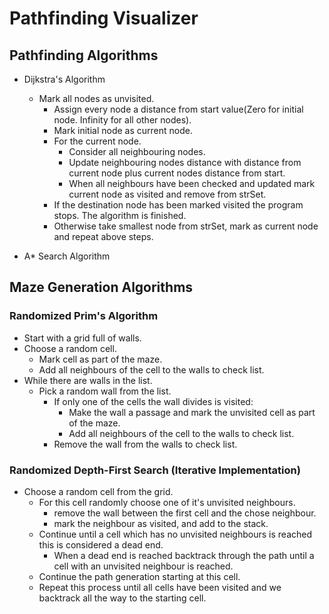 Pathfinding Visualizer
=======================

Pathfinding Algorithms
-------------------------
- Dijkstra's Algorithm
  - Mark all nodes as unvisited.
    - Assign every node a distance from start value(Zero for initial node. Infinity for all other nodes).
    - Mark initial node as current node.
    - For the current node.
      - Consider all neighbouring nodes.
      - Update neighbouring nodes distance with distance from current node plus current nodes distance from start.
      - When all neighbours have been checked and updated mark current node as visited and remove from strSet.
    - If the destination node has been marked visited the program stops. The algorithm is finished.
    - Otherwise take smallest node from strSet, mark as current node and repeat above steps.

- A* Search Algorithm


Maze Generation Algorithms
-----------------------------
### Randomized Prim's Algorithm
  - Start with a grid full of walls.
  - Choose a random cell.
    - Mark cell as part of the maze.
    - Add all neighbours of the cell to the walls to check list.
  - While there are walls in the list.
    - Pick a random wall from the list.
      - If only one of the cells the wall divides is visited:
        - Make the wall a passage and mark the unvisited cell as part of the maze.
        - Add all neighbours of the cell to the walls to check list.
      - Remove the wall from the walls to check list.

### Randomized Depth-First Search (Iterative Implementation)
  - Choose a random cell from the grid.
    - For this cell randomly choose one of it's unvisited neighbours.
      - remove the wall between the first cell and the chose neighbour.
      - mark the neighbour as visited, and add to the stack.
    - Continue until a cell which has no unvisited neighbours is reached this is considered a dead end.
      - When a dead end is reached backtrack through the path until a cell with an unvisited neighbour is reached.
    - Continue the path generation starting at this cell.
    - Repeat this process until all cells have been visited and we backtrack all the way to the starting cell.
